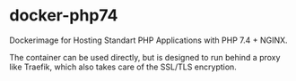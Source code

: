 # docker-php74

Dockerimage for Hosting Standart PHP Applications with PHP 7.4 + NGINX.

The container can be used directly, but is designed to run behind a proxy like Traefik, which also takes care of the SSL/TLS encryption.
